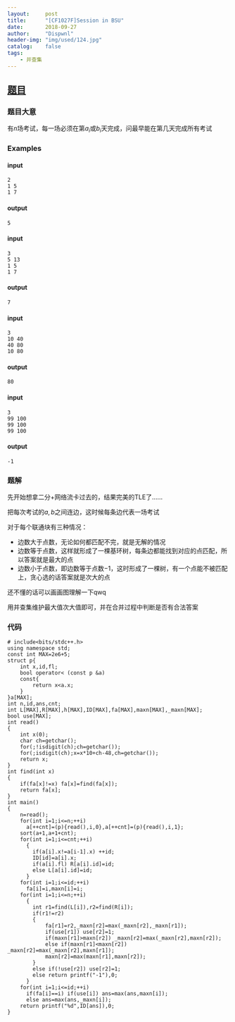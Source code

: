```yaml
---
layout:     post
title:      "[CF1027F]Session in BSU"
date:       2018-09-27
author:     "Dispwnl"
header-img: "img/used/124.jpg"
catalog:    false
tags:
    - 并查集
---
```

## [题目](http://codeforces.com/contest/1027/problem/F)
### 题目大意
有$n$场考试，每一场必须在第$a_i$或$b_i$天完成，问最早能在第几天完成所有考试

### Examples
#### input
```plain
2
1 5
1 7
```
#### output
```plain
5
```
#### input
```plain
3
5 13
1 5
1 7
```
#### output
```plain
7
```
#### input
```plain
3
10 40
40 80
10 80
```
#### output
```plain
80
```
#### input
```plain
3
99 100
99 100
99 100
```
#### output
```plain
-1
```

### 题解
先开始想拿二分+网络流卡过去的，结果完美的TLE了……

把每次考试的$a,b$之间连边，这时候每条边代表一场考试

对于每个联通块有三种情况：

- 边数大于点数，无论如何都匹配不完，就是无解的情况
- 边数等于点数，这样就形成了一棵基环树，每条边都能找到对应的点匹配，所以答案就是最大的点
- 边数小于点数，即边数等于点数$-1$，这时形成了一棵树，有一个点能不被匹配上，贪心选的话答案就是次大的点

还不懂的话可以画画图理解一下qwq

用并查集维护最大值次大值即可，并在合并过程中判断是否有合法答案

### 代码
```
# include<bits/stdc++.h>
using namespace std;
const int MAX=2e6+5;
struct p{
	int x,id,fl;
	bool operator< (const p &a)
	const{
		return x<a.x;
	}
}a[MAX];
int n,id,ans,cnt;
int L[MAX],R[MAX],h[MAX],ID[MAX],fa[MAX],maxn[MAX],_maxn[MAX];
bool use[MAX];
int read()
{
	int x(0);
	char ch=getchar();
	for(;!isdigit(ch);ch=getchar());
	for(;isdigit(ch);x=x*10+ch-48,ch=getchar());
	return x;
}
int find(int x)
{
	if(fa[x]!=x) fa[x]=find(fa[x]);
	return fa[x];
}
int main()
{
	n=read();
	for(int i=1;i<=n;++i)
	  a[++cnt]=(p){read(),i,0},a[++cnt]=(p){read(),i,1};
	sort(a+1,a+1+cnt);
	for(int i=1;i<=cnt;++i)
	  {
	  	if(a[i].x!=a[i-1].x) ++id;
	  	ID[id]=a[i].x;
	  	if(a[i].fl) R[a[i].id]=id;
	  	else L[a[i].id]=id;
	  }
	for(int i=1;i<=id;++i)
	  fa[i]=i,maxn[i]=i;
	for(int i=1;i<=n;++i)
	  {
	  	int r1=find(L[i]),r2=find(R[i]);
	  	if(r1!=r2)
	  	{
	  		fa[r1]=r2,_maxn[r2]=max(_maxn[r2],_maxn[r1]);
	  		if(use[r1]) use[r2]=1;
	  		if(maxn[r1]>maxn[r2]) _maxn[r2]=max(_maxn[r2],maxn[r2]);
	  		else if(maxn[r1]<maxn[r2]) _maxn[r2]=max(_maxn[r2],maxn[r1]);
	  		maxn[r2]=max(maxn[r1],maxn[r2]);
		}
		else if(!use[r2]) use[r2]=1;
		else return printf("-1"),0;
	  }
	for(int i=1;i<=id;++i)
	  if(fa[i]==i) if(use[i]) ans=max(ans,maxn[i]);
	  else ans=max(ans,_maxn[i]);
	return printf("%d",ID[ans]),0;
}
```

